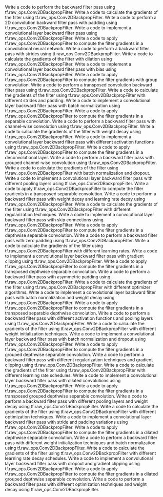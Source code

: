 Write a code to perform the backward filter pass using tf.raw_ops.Conv2DBackpropFilter.
Write a code to calculate the gradients of the filter using tf.raw_ops.Conv2DBackpropFilter.
Write a code to perform a 2D convolution backward filter pass with padding using tf.raw_ops.Conv2DBackpropFilter.
Write a code to implement a convolutional layer backward filter pass using tf.raw_ops.Conv2DBackpropFilter.
Write a code to apply tf.raw_ops.Conv2DBackpropFilter to compute the filter gradients in a convolutional neural network.
Write a code to perform a backward filter pass with strides using tf.raw_ops.Conv2DBackpropFilter.
Write a code to calculate the gradients of the filter with dilation using tf.raw_ops.Conv2DBackpropFilter.
Write a code to implement a convolutional layer backward filter pass with bias using tf.raw_ops.Conv2DBackpropFilter.
Write a code to apply tf.raw_ops.Conv2DBackpropFilter to compute the filter gradients with group convolution.
Write a code to perform a transposed convolution backward filter pass using tf.raw_ops.Conv2DBackpropFilter.
Write a code to calculate the gradients of the filter using tf.raw_ops.Conv2DBackpropFilter with different strides and padding.
Write a code to implement a convolutional layer backward filter pass with batch normalization using tf.raw_ops.Conv2DBackpropFilter.
Write a code to apply tf.raw_ops.Conv2DBackpropFilter to compute the filter gradients in a separable convolution.
Write a code to perform a backward filter pass with channel-wise convolution using tf.raw_ops.Conv2DBackpropFilter.
Write a code to calculate the gradients of the filter with weight decay using tf.raw_ops.Conv2DBackpropFilter.
Write a code to implement a convolutional layer backward filter pass with different activation functions using tf.raw_ops.Conv2DBackpropFilter.
Write a code to apply tf.raw_ops.Conv2DBackpropFilter to compute the filter gradients in a deconvolutional layer.
Write a code to perform a backward filter pass with grouped channel-wise convolution using tf.raw_ops.Conv2DBackpropFilter.
Write a code to calculate the gradients of the filter using tf.raw_ops.Conv2DBackpropFilter with batch normalization and dropout.
Write a code to implement a convolutional layer backward filter pass with different pooling layers using tf.raw_ops.Conv2DBackpropFilter.
Write a code to apply tf.raw_ops.Conv2DBackpropFilter to compute the filter gradients in a transposed separable convolution.
Write a code to perform a backward filter pass with weight decay and learning rate decay using tf.raw_ops.Conv2DBackpropFilter.
Write a code to calculate the gradients of the filter using tf.raw_ops.Conv2DBackpropFilter with different regularization techniques.
Write a code to implement a convolutional layer backward filter pass with skip connections using tf.raw_ops.Conv2DBackpropFilter.
Write a code to apply tf.raw_ops.Conv2DBackpropFilter to compute the filter gradients in a depthwise separable convolution.
Write a code to perform a backward filter pass with zero padding using tf.raw_ops.Conv2DBackpropFilter.
Write a code to calculate the gradients of the filter using tf.raw_ops.Conv2DBackpropFilter with different learning rates.
Write a code to implement a convolutional layer backward filter pass with gradient clipping using tf.raw_ops.Conv2DBackpropFilter.
Write a code to apply tf.raw_ops.Conv2DBackpropFilter to compute the filter gradients in a transposed depthwise separable convolution.
Write a code to perform a backward filter pass with asymmetric padding using tf.raw_ops.Conv2DBackpropFilter.
Write a code to calculate the gradients of the filter using tf.raw_ops.Conv2DBackpropFilter with different optimizer algorithms.
Write a code to implement a convolutional layer backward filter pass with batch normalization and weight decay using tf.raw_ops.Conv2DBackpropFilter.
Write a code to apply tf.raw_ops.Conv2DBackpropFilter to compute the filter gradients in a transposed separable depthwise convolution.
Write a code to perform a backward filter pass with different activation functions and pooling layers using tf.raw_ops.Conv2DBackpropFilter.
Write a code to calculate the gradients of the filter using tf.raw_ops.Conv2DBackpropFilter with different weight initialization techniques.
Write a code to implement a convolutional layer backward filter pass with batch normalization and dropout using tf.raw_ops.Conv2DBackpropFilter.
Write a code to apply tf.raw_ops.Conv2DBackpropFilter to compute the filter gradients in a grouped depthwise separable convolution.
Write a code to perform a backward filter pass with different regularization techniques and gradient clipping using tf.raw_ops.Conv2DBackpropFilter.
Write a code to calculate the gradients of the filter using tf.raw_ops.Conv2DBackpropFilter with different learning rate schedules.
Write a code to implement a convolutional layer backward filter pass with dilated convolutions using tf.raw_ops.Conv2DBackpropFilter.
Write a code to apply tf.raw_ops.Conv2DBackpropFilter to compute the filter gradients in a transposed grouped depthwise separable convolution.
Write a code to perform a backward filter pass with different pooling layers and weight decay using tf.raw_ops.Conv2DBackpropFilter.
Write a code to calculate the gradients of the filter using tf.raw_ops.Conv2DBackpropFilter with different optimization techniques.
Write a code to implement a convolutional layer backward filter pass with stride and padding variations using tf.raw_ops.Conv2DBackpropFilter.
Write a code to apply tf.raw_ops.Conv2DBackpropFilter to compute the filter gradients in a dilated depthwise separable convolution.
Write a code to perform a backward filter pass with different weight initialization techniques and batch normalization using tf.raw_ops.Conv2DBackpropFilter.
Write a code to calculate the gradients of the filter using tf.raw_ops.Conv2DBackpropFilter with different learning rate decay schedules.
Write a code to implement a convolutional layer backward filter pass with dropout and gradient clipping using tf.raw_ops.Conv2DBackpropFilter.
Write a code to apply tf.raw_ops.Conv2DBackpropFilter to compute the filter gradients in a dilated grouped depthwise separable convolution.
Write a code to perform a backward filter pass with different optimization techniques and weight decay using tf.raw_ops.Conv2DBackpropFilter.
